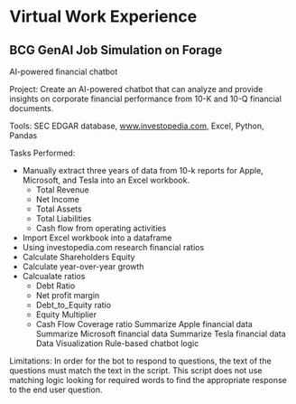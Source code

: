 # Virtual Work Experience

## BCG GenAI Job Simulation on Forage

AI-powered financial chatbot

Project: 
Create an AI-powered chatbot that can analyze and provide insights on corporate financial performance from 10-K and 10-Q financial documents.

Tools:  SEC EDGAR database, www.investopedia.com, Excel, Python, Pandas

Tasks Performed:
* Manually extract three years of data from 10-k reports for Apple, Microsoft, and Tesla into an Excel workbook.
  * Total Revenue
  * Net Income
  * Total Assets
  * Total Liabilities
  * Cash flow from operating activities
* Import Excel workbook into a dataframe
* Using investopedia.com research financial ratios
* Calculate Shareholders Equity
* Calculate year-over-year growth
* Calcualate ratios 
  * Debt Ratio
  * Net profit margin
  * Debt_to_Equity ratio
  * Equity Multiplier
  * Cash Flow Coverage ratio
Summarize Apple financial data
Summarize Microsoft financial data
Summarize Tesla financial data
Data Visualization
Rule-based chatbot logic

Limitations: 
In order for the bot to respond to questions, the text of the questions must match
the text in the script. This script does not use matching logic looking for required words to find
the appropriate response to the end user question.

